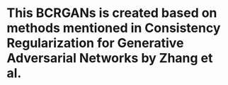 # This BCRGANs is created based on methods mentioned in Consistency Regularization for Generative Adversarial Networks by Zhang et al.

